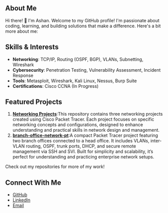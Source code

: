 ## About Me
Hi there! 👋 I'm Ashan. Welcome to my GitHub profile! I'm passionate about coding, learning, and building solutions that make a difference. Here's a bit more about me:

## Skills & Interests
- **Networking**: TCP/IP, Routing (OSPF, BGP), VLANs, Subnetting, Wireshark
- **Cybersecurity**: Penetration Testing, Vulnerability Assessment, Incident Response
- **Tools**: Metasploit, Wireshark, Kali Linux, Nessus, Burp Suite
- **Certifications**:  Cisco CCNA (In Progress)

## Featured Projects
1. **[Networking Projects](#)**:This repository contains three networking projects created using Cisco Packet Tracer. Each project focuses on specific networking concepts and configurations, designed to enhance understanding and practical skills in network design and management.
2. **[branch-office-network-pt](#)**:A compact Packet Tracer project featuring two branch offices connected to a head office. It includes VLANs, inter-VLAN routing, OSPF, trunk ports, DHCP, and secure remote management via SSH and SVI. Built for simplicity and scalability, it’s perfect for understanding and practicing enterprise network setups.

Check out my repositories for more of my work!

## Connect With Me
- [GitHub](https://github.com/Hasendra1)
- [LinkedIn](https://www.linkedin.com/in/ashan-weerasinghe-031ab8261?lipi=urn%3Ali%3Apage%3Ad_flagship3_profile_view_base_contact_details%3BG0t3Qw%2FERsKEyISPqHeMqw%3D%3D)
- [Email](ashanweerasinghe111@gmail.com)


